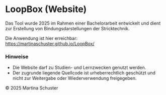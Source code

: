 # LoopBox (Website)
 
Das Tool wurde 2025 im Rahmen einer Bachelorarbeit entwickelt und dient zur Erstellung von Bindungsdarstellungen der Stricktechnik.

Die Anwendung ist hier erreichbar:  
https://martinaschuster.github.io/LoopBox/

### Hinweise
- Die Website darf zu Studien- und Lernzwecken genutzt werden.  
- Der zugrunde liegende Quellcode ist urheberrechtlich geschützt und nicht zur Weitergabe oder Wiederverwendung freigegeben.  

© 2025 Martina Schuster
